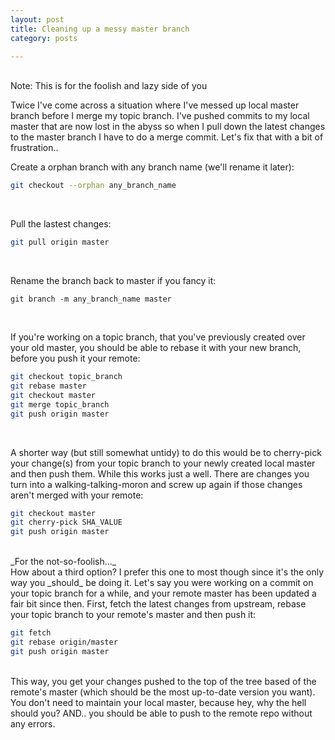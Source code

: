 ```yaml
---
layout: post
title: Cleaning up a messy master branch
category: posts

---
```

<br>
Note: This is for the foolish and lazy side of you

Twice I've come across a situation where I've messed up local master branch before I merge my topic branch. I've pushed commits to my local master that are now lost in the abyss so when I pull down the latest changes to the master branch I have to do a merge commit. Let's fix that with a bit of frustration..

Create a orphan branch with any branch name (we'll rename it later):

``` bash
git checkout --orphan any_branch_name
```
<br>

Pull the lastest changes:

``` bash
git pull origin master
```
<br>

Rename the branch back to master if you fancy it:

```
git branch -m any_branch_name master
```
<br>

If you're working on a topic branch, that you've previously created over your old master, you should be able to rebase it with your new branch, before you push it your remote:

``` bash
git checkout topic_branch
git rebase master
git checkout master
git merge topic_branch
git push origin master
```
<br>

A shorter way (but still somewhat untidy) to do this would be to cherry-pick your change(s) from your topic branch to your newly created local master and then push them. While this works just a well. There are changes you turn into a walking-talking-moron and screw up again if those changes aren't merged with your remote:

``` bash
git checkout master
git cherry-pick SHA_VALUE
git push origin master
```
<br>
_For the not-so-foolish..._<br>
How about a third option? I prefer this one to most though since it's the only way you _should_ be doing it.
Let's say you were working on a commit on your topic branch for a while, and your remote master has been updated a fair bit since then.
First, fetch the latest changes from upstream, rebase your topic branch to your remote's master and then push it:

``` bash
git fetch
git rebase origin/master
git push origin master
```
<br>
This way, you get your changes pushed to the top of the tree based of the remote's master (which should be the most up-to-date version you want). You don't need to maintain your local master, because hey, why the hell should you? AND.. you should be able to push to the remote repo without any errors.